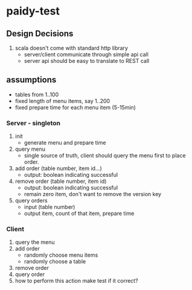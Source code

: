 # paidy-test

## Design Decisions
1. scala doesn't come with standard http library
    - server/client communicate through simple api call
    - server api should be easy to translate to REST call

## assumptions
* tables from 1..100
* fixed length of menu items, say 1..200
* fixed prepare time for each menu item (5-15min)

### Server - singleton
1. init
    * generate menu and prepare time
1. query menu
    * single source of truth, client should query the menu first to place order.
2. add order (table number, item id...)
    * output: boolean indicating successful
3. remove order (table number, item id)
    * output: boolean indicating successful
    * remain zero item, don't want to remove the version key
4. query orders
    * input (table number)
    * output item, count of that item, prepare time

### Client
1. query the menu
2. add order
    * randomly choose menu items
    * randomly choose a table
3. remove order
4. query order
5. how to perform this action make test if it correct?
